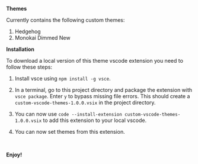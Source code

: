 **Themes**

Currently contains the following custom themes:
  1. Hedgehog
  2. Monokai Dimmed New

**Installation**

To download a local version of this theme vscode extension you need to follow these steps:

  1. Install vsce using `npm install -g vsce`.

  2. In a terminal, go to this project directory and package the extension with `vsce package`. Enter `y` to bypass missing file errors. This should create a `custom-vscode-themes-1.0.0.vsix` in the project directory.

  3. You can now use `code --install-extension custom-vscode-themes-1.0.0.vsix` to add this extension to your local vscode.

  4. You can now set themes from this extension.

&nbsp;

**Enjoy!**
